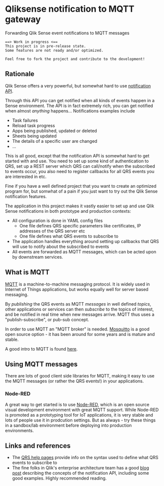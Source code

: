 # Qliksense notification to MQTT gateway

Forwarding Qlik Sense event notifications to MQTT messages

    ==> Work in progress <==
    This project is in pre-release state.
    Some features are not ready and/or optimized.

    Feel free to fork the project and contribute to the development!

## Rationale

Qlik Sense offers a very powerful, but somewhat hard to use [notification API](https://help.qlik.com/en-US/sense-developer/September2018/Subsystems/RepositoryServiceAPI/Content/Sense_RepositoryServiceAPI/RepositoryServiceAPI-Notification-Create-Change-Subscription.htm).

Through this API you can get notified when all kinds of events happen in a Sense environment.
The API is in fact extremely rich, you can get notified when almost *anything* happens...
Notifications examples include

* Task failures
* Reload task progress
* Apps being published, updated or deleted
* Sheets being updated
* The details of a specific user are changed
* ...

This is all good, except that the notification API is somewhat hard to get started with and use.
You need to set up some kind of authentication to QRS, set up a REST server which QRS can call/notify when the subscribed to events occur, you also need to register callbacks for all QRS events you are interested in etc.

Fine if you have a well defined project that you want to create an optimized program for, but somwhat of a pain if you just want to try out the Qlik Sense notification features.

The application in this project makes it vastly easier to set up and use Qlik Sense notifications in both prototype and production contexts:

* All configuration is done in YAML config files
  * One file defines QRS specific parameters like certificates, IP addresses of the QRS server etc
  * One file defines what QRS events to subscribe to
* The application handles everything around setting up callbacks that QRS will use to notify about the subscribed to events
* All events are forwarded as MQTT messages, which can be acted upon by downstream services.

## What is MQTT

[MQTT](https://en.wikipedia.org/wiki/MQTT) is a machine-to-machine messaging protocol. It is widely used in Internet of Things applications, but works equally well for server based messaging.

By *publishing* the QRS events as MQTT *messages* in well defined *topics*, other applications or services can then *subscribe* to the topics of interest, and be notified in real time when new messages arrive.
MQTT thus uses a "publish-subscribe", or pub-sub concept.

In order to use MQTT an "MQTT broker" is needed. [Mosquitto](https://mosquitto.org/) is a good open source option - it has been around for some years and is mature and stable.

A good intro to MQTT is found [here](https://www.hivemq.com/blog/how-to-get-started-with-mqtt).

## Using MQTT messages

There are lots of good client side libraries for MQTT, making it easy to use the MQTT messages (or rather the QRS events!) in your applications.

### Node-RED

A great way to get started is to use [Node-RED](https://nodered.org/), which is an open source visual development environment with great MQTT support.
While Node-RED is promoted as a prototyping tool for IoT applications, it is very stable and lots of people use it in prodcution settings. But as always - try these things in a sandbox/lab environment before deploying into production environments.

## Links and references

* The [QRS help pages](https://help.qlik.com/en-US/sense-developer/September2018/Subsystems/RepositoryServiceAPI/Content/Sense_RepositoryServiceAPI/RepositoryServiceAPI-Notification-Create-Change-Subscription.htm) provide info on the syntax used to define what QRS events to subscribe to
* The fine folks in Qlik's enterprise architecture team has a good [blog post](https://eablog.qlikpoc.com/2018/11/01/qlik-sense-repository-notification-api/) describing the concepts of the notification API, including some good examples. Highly recommended reading.
